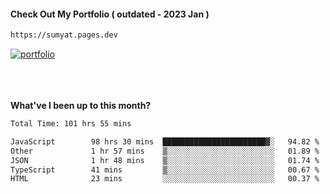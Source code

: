 #### Check Out My Portfolio ( outdated - 2023 Jan ) 
````bash
https://sumyat.pages.dev
````

<a href='https://sumyat.pages.dev/'>
    <img src='https://github.com/sumyat-aung/sumyat-aung/assets/108873224/c9b4f2be-c585-4dd3-84e1-692c3854a6d8' alt='portfolio' align='center' />
</a>


<br />
<br />


<br />
<br />

**What've I been up to this month?**

<!--START_SECTION:waka-->

```txt
Total Time: 101 hrs 55 mins

JavaScript        98 hrs 30 mins  ███████████████████████▓░   94.82 %
Other             1 hr 57 mins    ▒░░░░░░░░░░░░░░░░░░░░░░░░   01.89 %
JSON              1 hr 48 mins    ▒░░░░░░░░░░░░░░░░░░░░░░░░   01.74 %
TypeScript        41 mins         ▒░░░░░░░░░░░░░░░░░░░░░░░░   00.67 %
HTML              23 mins         ░░░░░░░░░░░░░░░░░░░░░░░░░   00.37 %
```

<!--END_SECTION:waka-->




